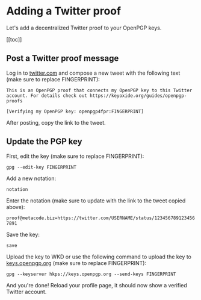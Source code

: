 # Adding a Twitter proof

Let's add a decentralized Twitter proof to your OpenPGP keys.

[[toc]]

## Post a Twitter proof message

Log in to [twitter.com](https://twitter.com) and compose a new tweet with the following text (make sure to replace FINGERPRINT):

```
This is an OpenPGP proof that connects my OpenPGP key to this Twitter account. For details check out https://keyoxide.org/guides/openpgp-proofs

[Verifying my OpenPGP key: openpgp4fpr:FINGERPRINT]
```

After posting, copy the link to the tweet.

## Update the PGP key

First, edit the key (make sure to replace FINGERPRINT):

`gpg --edit-key FINGERPRINT`

Add a new notation:

`notation`

Enter the notation (make sure to update with the link to the tweet copied above):

`proof@metacode.biz=https://twitter.com/USERNAME/status/1234567891234567891`

Save the key:

`save`

Upload the key to WKD or use the following command to upload the key to [keys.openpgp.org](https://keys.openpgp.org) (make sure to replace FINGERPRINT):

`gpg --keyserver hkps://keys.openpgp.org --send-keys FINGERPRINT`

And you're done! Reload your profile page, it should now show a verified Twitter account.
